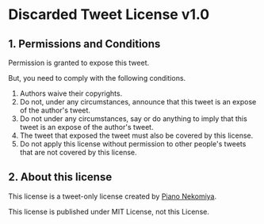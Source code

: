 # Discarded Tweet License v1.0

## 1\. Permissions and Conditions

Permission is granted to expose this tweet.

But, you need to comply with the following conditions.

1.  Authors waive their copyrights.
2.  Do not, under any circumstances, announce that this tweet is an expose of the author's tweet.
3.  Do not under any circumstances, say or do anything to imply that this tweet is an expose of the author's tweet.
4.  The tweet that exposed the tweet must also be covered by this license.
5.  Do not apply this license without permission to other people's tweets that are not covered by this license.

## 2\. About this license

This license is a tweet-only license created by [Piano Nekomiya](https://twitter.com/PianoCat1010).

This license is published under MIT License, not this License.
